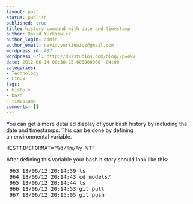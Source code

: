 ```yaml
---
layout: post
status: publish
published: true
title: history command with date and timestamp
author: David Yurkiewicz
author_login: admin
author_email: david.yurkiewicz@gmail.com
wordpress_id: 497
wordpress_url: http://d87studios.com/blog/?p=497
date: 2012-06-14 00:38:25.000000000 -04:00
categories:
- Technology
- Linux
tags:
- history
- bash
- timestamp
comments: []
---
```

You can get a more detailed display of your bash history by including the date and timestamps. This can be done by defining an environmental variable.
<pre lang="shell" prompt="$">HISTTIMEFORMAT="%d/%m/%y %T"</pre>
After defining this variable your bash history should look like this<em>:</em>
<pre lang="shell"> 963 13/06/12 20:14:39 ls
 964 13/06/12 20:14:43 cd models/
 965 13/06/12 20:14:44 ls
 966 13/06/12 20:14:53 git pull
 967 13/06/12 20:15:05 git push</pre>
